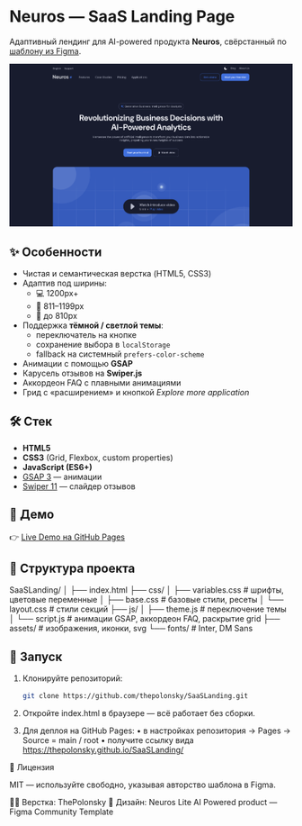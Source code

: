 # Neuros — SaaS Landing Page

Адаптивный лендинг для AI-powered продукта **Neuros**, 
свёрстанный по [шаблону из Figma](https://www.figma.com/design/7AB2YR50LvQxws4MKD3M4I/SaaS-Landing-Page-Template---Neuros-Lite-AI-Powerd-product--Community-?node-id=223-63937&t=RymRep2K3bsEHNvI-0).

![Preview](./assets/preview.png)

## ✨ Особенности

- Чистая и семантическая верстка (HTML5, CSS3)
- Адаптив под ширины:
  - 💻 1200px+
  - 📱 811–1199px
  - 📱 до 810px
- Поддержка **тёмной / светлой темы**:
  - переключатель на кнопке
  - сохранение выбора в `localStorage`
  - fallback на системный `prefers-color-scheme`
- Анимации с помощью **GSAP**
- Карусель отзывов на **Swiper.js**
- Аккордеон FAQ с плавными анимациями
- Грид с «расширением» и кнопкой *Explore more application*

## 🛠️ Стек

- **HTML5**
- **CSS3** (Grid, Flexbox, custom properties)
- **JavaScript (ES6+)**
- [GSAP 3](https://greensock.com/gsap/) — анимации
- [Swiper 11](https://swiperjs.com/) — слайдер отзывов

## 🚀 Демо

👉 [Live Demo на GitHub Pages](https://ThePolonsky.github.io/SaaSLanding/)

## 📂 Структура проекта

SaaSLanding/
│
├── index.html
├── css/
│   ├── variables.css   # шрифты, цветовые переменные
│   ├── base.css        # базовые стили, ресеты
│   └── layout.css      # стили секций
├── js/
│   ├── theme.js        # переключение темы
│   └── script.js       # анимации GSAP, аккордеон FAQ, раскрытие grid
├── assets/             # изображения, иконки, svg
└── fonts/              # Inter, DM Sans

## 🔧 Запуск

1. Клонируйте репозиторий:
   ```bash
   git clone https://github.com/thepolonsky/SaaSLanding.git

2.	Откройте index.html в браузере — всё работает без сборки.

3.	Для деплоя на GitHub Pages:
	•	в настройках репозитория → Pages → Source = main / root
	•	получите ссылку вида https://thepolonsky.github.io/SaaSLanding/

📄 Лицензия

MIT — используйте свободно, указывая авторство шаблона в Figma.

👨‍💻 Верстка: ThePolonsky
🎨 Дизайн: Neuros Lite AI Powered product — Figma Community Template

